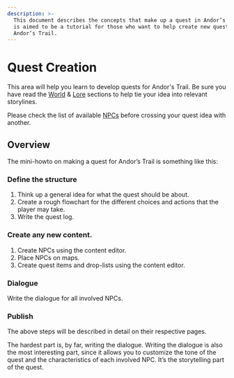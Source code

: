 ```yaml
---
description: >-
  This document describes the concepts that make up a quest in Andor’s Trail. It
  is aimed to be a tutorial for those who want to help create new quests in
  Andor’s Trail.
---
```


# Quest Creation

This area will help you learn to develop quests for Andor's Trail. Be sure you have read the [World](../../contributor-section/world/) & [Lore](../../player-faq/game-and-world-lore/lore.md) sections to help tie your idea into relevant storylines.

Please check the list of available [NPCs](../../contributor-section/npcs-and-their-creation.md) before crossing your quest idea with another.

## Overview

The mini-howto on making a quest for Andor’s Trail is something like this:

### **Define the structure**

1. Think up a general idea for what the quest should be about.
2. Create a rough flowchart for the different choices and actions that the player may take.
3. Write the quest log.

### Create any new content.

1. Create NPCs using the content editor.
2. Place NPCs on maps.
3. Create quest items and drop-lists using the content editor.

### Dialogue

Write the dialogue for all involved NPCs.

### Publish

The above steps will be described in detail on their respective pages.

The hardest part is, by far, writing the dialogue. Writing the dialogue is also the most interesting part, since it allows you to customize the tone of the quest and the characteristics of each involved NPC. It’s the storytelling part of the quest.
